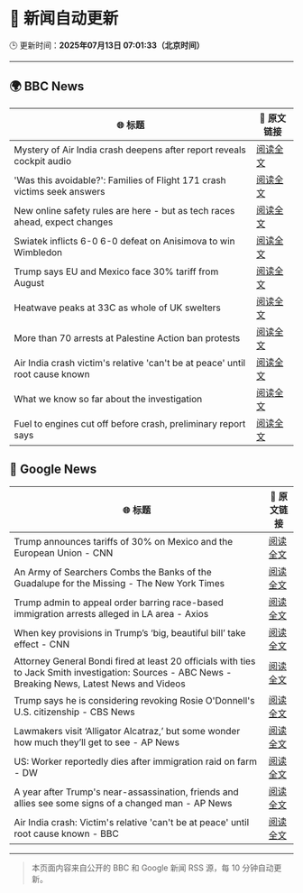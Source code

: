 # 🧠 新闻自动更新

🕒 更新时间：**2025年07月13日 07:01:33（北京时间）**

---

## 🌍 BBC News

| 🌐 标题 | 🔗 原文链接 |
|--------|-------------|
| Mystery of Air India crash deepens after report reveals cockpit audio | [阅读全文](https://www.bbc.com/news/articles/cx2gy78gpnqo) |
| 'Was this avoidable?': Families of Flight 171 crash victims seek answers | [阅读全文](https://www.bbc.com/news/articles/c5ylv04r1eyo) |
| New online safety rules are here - but as tech races ahead, expect changes | [阅读全文](https://www.bbc.com/news/articles/cj0mn7gmpplo) |
| Swiatek inflicts 6-0 6-0 defeat on Anisimova to win Wimbledon | [阅读全文](https://www.bbc.com/sport/tennis/articles/cdx5dnwr2pjo) |
| Trump says EU and Mexico face 30% tariff from August | [阅读全文](https://www.bbc.com/news/articles/cyvj13d9ylpo) |
| Heatwave peaks at 33C as whole of UK swelters | [阅读全文](https://www.bbc.com/news/articles/c5y2jd5yye9o) |
| More than 70 arrests at Palestine Action ban protests | [阅读全文](https://www.bbc.com/news/articles/cq6mjg13dz6o) |
| Air India crash victim's relative 'can't be at peace' until root cause known | [阅读全文](https://www.bbc.com/news/articles/c80pmv1leg5o) |
| What we know so far about the investigation | [阅读全文](https://www.bbc.com/news/articles/c5y5nq170z4o) |
| Fuel to engines cut off before crash, preliminary report says | [阅读全文](https://www.bbc.com/news/articles/c79qrez8gqlo) |

## 📰 Google News

| 🌐 标题 | 🔗 原文链接 |
|--------|-------------|
| Trump announces tariffs of 30% on Mexico and the European Union - CNN | [阅读全文](https://news.google.com/rss/articles/CBMif0FVX3lxTE5Jb3hGTnRKV0txME5fVEhTNHlEZTZBeTYwSDUtbUlfMHcwQ292cEhBd0VBYTlBbGtJemJCbnJ5WDZNczNEWkpOQ2U5LXBWMnVVc3JFM2dNd0xmUXhlanJTWUNFVEtLUFFscmV6YUwtNjJLLWlSOVpyQ1dMcks4bjTSAYQBQVVfeXFMTmNaVzBVamVLTmd1TlN5bWxjREpHZW9YcXg1X0xzYk9kMUVrdkw4RGxoRXYwUGwwVl9GNl9jVEI4dFBER1kyc2dJeXl0VURSemxkVWxGay1DdjdzanZDRE1heGppYnoyMnVxRm8xcUgwc3ZKN3lpb3VkaUZHSm5VMFNEQk9r?oc=5) |
| An Army of Searchers Combs the Banks of the Guadalupe for the Missing - The New York Times | [阅读全文](https://news.google.com/rss/articles/CBMiugFBVV95cUxPamg4NmQ0b1NZd3N6b0JRQXhiT2FqODZ4RXkwek5WT3NoNEN4Qk9naHNNUkdDWGRqZGE4cGpOaGJMSmoxV3A4bnIxVEpvaXlWYlFfMVQwMFZUdTFoNExMTnpsaTRRSk96YnI0Ymltc2d5THhDTjd0U0ZHSExsZ1VqOHpIVzZPX2VfUnhIVlpfdkc0M0R5OWNvYk9CS1p2aWZ5WnNUNENuSDZMV1NFb0lIN19OcEdJMkxFREE?oc=5) |
| Trump admin to appeal order barring race-based immigration arrests alleged in LA area - Axios | [阅读全文](https://news.google.com/rss/articles/CBMijwFBVV95cUxQUjlZTGZVOTFlaG5Rc1lDbkxhaUszOGhaRnBMNGF4cUxWWEpuVU9WU3NBS0xHSWR3aTI0OC1xRnhPUFVfMlB0TzFlb09ydTBXbFc3ZG9FelFnNEhyOUMtM1pqby1uQ19lcERiR0ZPV2tJNTI2QmNWUlZ0YldSRVhiaGFHZEx1UGJPVVM1SFpGdw?oc=5) |
| When key provisions in Trump’s ‘big, beautiful bill’ take effect - CNN | [阅读全文](https://news.google.com/rss/articles/CBMiekFVX3lxTE1MeFJaSnl1MmZWUFR5a1lYTnRMQ1Jwd1I3bWVya1dIcWpsMWNvU1JMRXhsaDVqVjR5RGlqeC1hRlp2aEZRNmszUGNNenRUdUpqU2hkZXhpRlFGUFQtQVJKcTN5UTJ0WVpPNzN4aFZKb0QwalNvbFpqZW130gF_QVVfeXFMUG16QUpfZkY1V0RpaTVtaDNYdHZudUdDamRGenUwdlM4SzFRaEJ1ekYwQzR3WmUtNUQ2WUVIY2FFeWdzeXh0TVJZb2lacWFRQmtzLVM3UnFHeTF3cGlxMjNNZTZSOEFoTTBGMFY3WElKOFVqd3BacUM5TGtkRVFWRQ?oc=5) |
| Attorney General Bondi fired at least 20 officials with ties to Jack Smith investigation: Sources - ABC News - Breaking News, Latest News and Videos | [阅读全文](https://news.google.com/rss/articles/CBMipAFBVV95cUxQdFZnd0YwejBMVmI4NHozRm5Ma2YydHlVLTFlSmdWYnM3WHU5blp5TjYyREVCVThqUUlPZmR6bjhfcHd3by0zZFZpOEVXZzR0Z0QxWUFuZUVRS3dpQ0FhSzVqRTN2UVdyZ1VSYnFfYS1LUl9CQ2pjR3lDdzNVRTYxT1I3VTRLTGJ6X2dkcWpzcERHQWJlanVYalUyWElqMUgyUlhwOdIBqgFBVV95cUxONWc1QnItVWlta1U4TElUVmNEbS1rZFo0UjZLeWZuYkpFMm1qOE5neEJFRHpSaVNTTW5SLXpDbGVTLVF6QU5lUmRzeDdXMklZNWFMc0d1QWwyTjdkTnM4ekppNFFXam56R3NwMW9yU3F2ZkJub0hCN0NvUl9VZFEydXY1dmQtdzM1SnQ0dzRPSzVfc1dScTF3TkN6OHh0REtWa2Q5QXM2YjJ1UQ?oc=5) |
| Trump says he is considering revoking Rosie O'Donnell's U.S. citizenship - CBS News | [阅读全文](https://news.google.com/rss/articles/CBMihwFBVV95cUxQcXgxVkdkcTNvWnBQdnBPRXdIMlZ3QzVfTmUxQm5YOGM5NHoxcWxSRzJEdFBWM3dJMUlRRVJjMTNjam9XX3h1dTNwLXpUcGZOeVRlbDN2VDZ6dHdvbUNMaXR3V3daRHcwWWs2LWF1eDN5VjUtWks2N2FsNktQeDNUUXFYN0xBbmfSAYwBQVVfeXFMT0JiQWJpcktGZjBiNC1FVUdfdVFlRUg1alFmR25pWUZaVFNkX2g3OXZxYTdZZTJjaTVCUl9OUWthUElna3BzM2RmaUhyc2J0SW45YmwtOUpoajhZOEZyQWhOSjVfTEl4Mzh3NmN6VXJISmFNQUhkLS05c2J0V21xQXhUYXFIcDBVcGJiZjY?oc=5) |
| Lawmakers visit ‘Alligator Alcatraz,’ but some wonder how much they’ll get to see - AP News | [阅读全文](https://news.google.com/rss/articles/CBMirAFBVV95cUxNRTlPWVBTaGgtY1Y5aGU4a3NkZW9hZ1llSjV3UndVMmtVclUxdGNURmVWOXVMano3VC1Jc3JpRGtKeGVQVE0xWC0zemI0WlBKWlpYczdnZGhQeDU0cmJSN2FISy1mUlpqTHZwMGdNc3hCaTVVUmRsdXR5MDE2eTgwNlJzWkNDczhIeFkyX0VQZm5NYzlqcW85djE5QzBFSF95a0tEY2NhVmZrN3dE?oc=5) |
| US: Worker reportedly dies after immigration raid on farm - DW | [阅读全文](https://news.google.com/rss/articles/CBMikwFBVV95cUxQbUt1YzZSQ3hOaWlTanFQeUVKeVJTY0gyMnZRcnUtYVZ0bWxJUjFlOHZMa040eUprRXpFU2Q2UlRBSWZ4X3V1cGlTV3gxZXFZXzgwUjhZLUtqdGRCQS1mTVJqMVo5d1NSb3YwQkpCQzVzYUdsMVl0VS02X24yMXdkWWFYYU83WllYMjZqMFJhRUl1S3fSAZMBQVVfeXFMTkt4TkkzUzFjc3RxTXpXNkRSQlRaaVJXdGNnWFgweWk3SW43RzZlRU95WmJJMGNab01nNGJFOGNsb0RGUmt4N1h2NmFMOUg3WnBVLWVmakwwdFExRTBxMkxJS3cwVjQ3dVJic0tNMTFzMUx1YkZpMmFqaEFzNWxoME91Z3RrTVlDaXdhelBrYk92VExn?oc=5) |
| A year after Trump's near-assassination, friends and allies see some signs of a changed man - AP News | [阅读全文](https://news.google.com/rss/articles/CBMinwFBVV95cUxOcFZ6MHNKUFY0cHM4UmtMUDBfdWNndzFwc2h0Q3VEQTJKcVdMTkRRc2JOUjE3ZEZMU256QWdsVXpTVUgwU2k1dU1QMUVoSDhWOEZPRU93dENTQW9TRFNySm5kMnFhS0ItTlpwNFVjd25JZXJ5eExRYnZIYUp5WkRFdVhlSnpxMFJxM01iYXE5YlJuNVFZcW44dkNBOC1mbWs?oc=5) |
| Air India crash: Victim's relative 'can't be at peace' until root cause known - BBC | [阅读全文](https://news.google.com/rss/articles/CBMiWkFVX3lxTE12LXVTVHVuMkVOMHBJTW9RZ0RsR2J6VVc4T3JKMmVSUTc5V0NPSFppWW5TcEV1NXJJcjBMUG1DUUpnT0FXMGdLMzRtaFFoTkdYNk9vRDNsNFJad9IBX0FVX3lxTE5LbW9ubmNtMy1NanYwT0QyeHQ3ZG5QaHpCSWUwVm5BN2lGcW5ucEhMb2doVHNTcmJLVk1WQUlSUm9QTFY2SVV2cVNNSVo5MUItcmpzRm5HbnQyUmdkZ1hZ?oc=5) |

---
> 本页面内容来自公开的 BBC 和 Google 新闻 RSS 源，每 10 分钟自动更新。